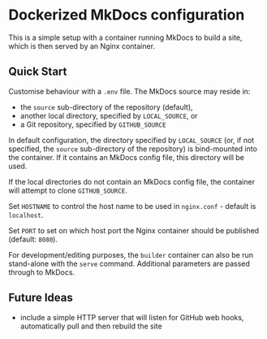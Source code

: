 # Dockerized MkDocs configuration

This is a simple setup with a container running MkDocs to build a site, which is then served by an Nginx container.

## Quick Start

Customise behaviour with a `.env` file. The MkDocs source may reside in:

 - the `source` sub-directory of the repository (default),
 - another local directory, specified by `LOCAL_SOURCE`, or
 - a Git repository, specified by `GITHUB_SOURCE`

In default configuration, the directory specified by `LOCAL_SOURCE` (or, if not specified, the `source` sub-directory of the repository) is bind-mounted into the container. If it contains an MkDocs config file, this directory will be used.

If the local directories do not contain an MkDocs config file, the container will attempt to clone `GITHUB_SOURCE`.

Set `HOSTNAME` to control the host name to be used in `nginx.conf` - default is `localhost`.

Set `PORT` to set on which host port the Nginx container should be published (default: `8080`).

For development/editing purposes, the `builder` container can also be run stand-alone with the `serve` command. Additional parameters are passed through to MkDocs.

## Future Ideas

 - include a simple HTTP server that will listen for GitHub web hooks, automatically pull and then rebuild the site

